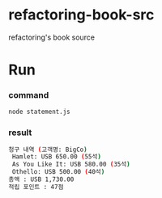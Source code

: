 # refactoring-book-src
refactoring's book source

# Run

### command

```bash
node statement.js
```

### result  

```bash
청구 내역 (고객명: BigCo)
 Hamlet: USB 650.00 (55석)
 As You Like It: USB 580.00 (35석)
 Othello: USB 500.00 (40석)
총액 : USB 1,730.00
적립 포인트 : 47점
```

